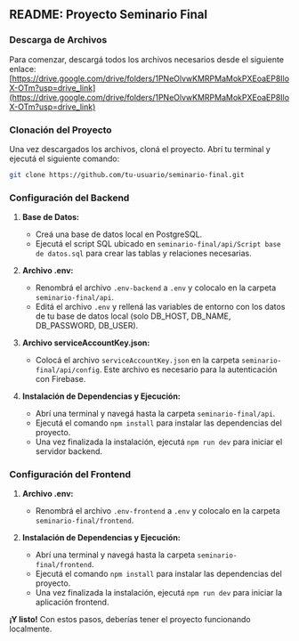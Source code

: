 ## **README: Proyecto Seminario Final**

### **Descarga de Archivos**

Para comenzar, descargá todos los archivos necesarios desde el siguiente enlace: 
[https://drive.google.com/drive/folders/1PNeOlvwKMRPMaMokPXEoaEP8IloX-OTm?usp=drive_link](https://drive.google.com/drive/folders/1PNeOlvwKMRPMaMokPXEoaEP8IloX-OTm?usp=drive_link)

### **Clonación del Proyecto**

Una vez descargados los archivos, cloná el proyecto. Abrí tu terminal y ejecutá el siguiente comando:

```bash
git clone https://github.com/tu-usuario/seminario-final.git
```

### **Configuración del Backend**

1. **Base de Datos:**
   * Creá una base de datos local en PostgreSQL.
   * Ejecutá el script SQL ubicado en `seminario-final/api/Script base de datos.sql` para crear las tablas y relaciones necesarias.

2. **Archivo .env:**
   * Renombrá el archivo `.env-backend` a `.env` y colocalo en la carpeta `seminario-final/api`.
   * Editá el archivo `.env` y rellená las variables de entorno con los datos de tu base de datos local (solo DB_HOST, DB_NAME, DB_PASSWORD, DB_USER).

3. **Archivo serviceAccountKey.json:**
   * Colocá el archivo `serviceAccountKey.json` en la carpeta `seminario-final/api/config`. Este archivo es necesario para la autenticación con Firebase.

4. **Instalación de Dependencias y Ejecución:**
   * Abrí una terminal y navegá hasta la carpeta `seminario-final/api`.
   * Ejecutá el comando `npm install` para instalar las dependencias del proyecto.
   * Una vez finalizada la instalación, ejecutá `npm run dev` para iniciar el servidor backend.

### **Configuración del Frontend**

1. **Archivo .env:**
   * Renombrá el archivo `.env-frontend` a `.env` y colocalo en la carpeta `seminario-final/frontend`.

2. **Instalación de Dependencias y Ejecución:**
   * Abrí una terminal y navegá hasta la carpeta `seminario-final/frontend`.
   * Ejecutá el comando `npm install` para instalar las dependencias del proyecto.
   * Una vez finalizada la instalación, ejecutá `npm run dev` para iniciar la aplicación frontend.

**¡Y listo!** Con estos pasos, deberías tener el proyecto funcionando localmente.
